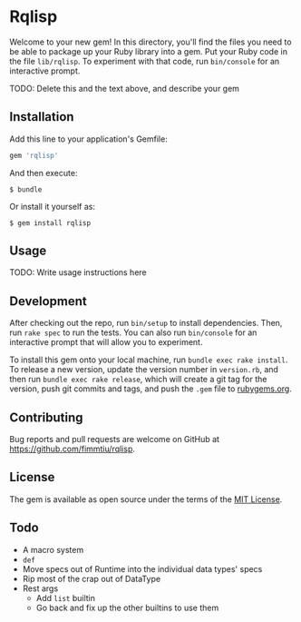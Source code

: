 # Rqlisp

Welcome to your new gem! In this directory, you'll find the files you need to be able to package up your Ruby library into a gem. Put your Ruby code in the file `lib/rqlisp`. To experiment with that code, run `bin/console` for an interactive prompt.

TODO: Delete this and the text above, and describe your gem

## Installation

Add this line to your application's Gemfile:

```ruby
gem 'rqlisp'
```

And then execute:

    $ bundle

Or install it yourself as:

    $ gem install rqlisp

## Usage

TODO: Write usage instructions here

## Development

After checking out the repo, run `bin/setup` to install dependencies. Then, run `rake spec` to run the tests. You can also run `bin/console` for an interactive prompt that will allow you to experiment.

To install this gem onto your local machine, run `bundle exec rake install`. To release a new version, update the version number in `version.rb`, and then run `bundle exec rake release`, which will create a git tag for the version, push git commits and tags, and push the `.gem` file to [rubygems.org](https://rubygems.org).

## Contributing

Bug reports and pull requests are welcome on GitHub at https://github.com/fimmtiu/rqlisp.

## License

The gem is available as open source under the terms of the [MIT License](https://opensource.org/licenses/MIT).


## Todo

* A macro system
* `def`
* Move specs out of Runtime into the individual data types' specs
* Rip most of the crap out of DataType
* Rest args
  * Add `list` builtin
  * Go back and fix up the other builtins to use them
